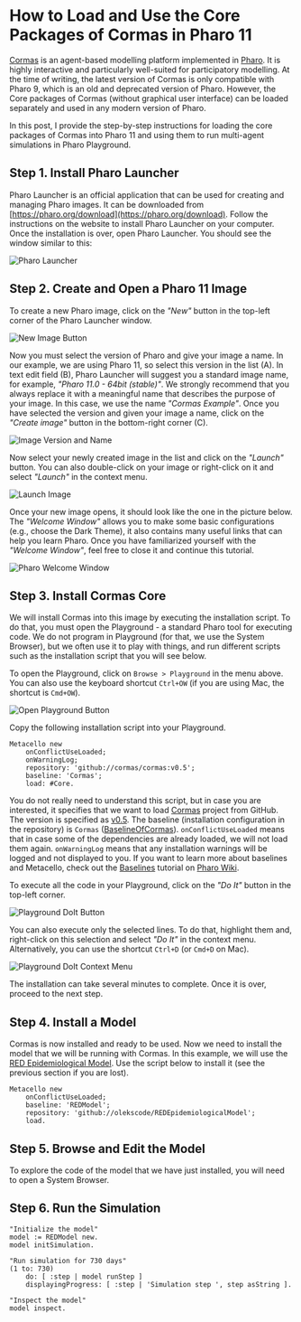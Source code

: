# How to Load and Use the Core Packages of Cormas in Pharo 11

[Cormas](https://github.com/cormas/cormas) is an agent-based modelling platform implemented in [Pharo](https://pharo.org/).
It is highly interactive and particularly well-suited  for participatory modelling.
At the time of writing, the latest version of Cormas is only compatible with Pharo 9, which is an old and deprecated version of Pharo.
However, the Core packages of Cormas (without graphical user interface) can be loaded separately and used in any modern version of Pharo.

In this post, I provide the step-by-step instructions for loading the core packages of Cormas into Pharo 11 and using them to run multi-agent simulations in Pharo Playground.

## Step 1. Install Pharo Launcher

Pharo Launcher is an official application that can be used for creating and managing Pharo images. It can be downloaded from [https://pharo.org/download](https://pharo.org/download).
Follow the instructions on the website to install Pharo Launcher on your computer.
Once the installation is over, open Pharo Launcher.
You should see the window similar to this:

![Pharo Launcher](img/pharoLauncher.png)

## Step 2. Create and Open a Pharo 11 Image

To create a new Pharo image, click on the _"New"_ button in the top-left corner of the Pharo Launcher window.

![New Image Button](img/pharoLauncher-new.png)

Now you must select the version of Pharo and give your image a name.
In our example, we are using Pharo 11, so select this version in the list (A).
In text edit field (B), Pharo Launcher will suggest you a standard image name, for example, _"Pharo 11.0 - 64bit (stable)"_.
We strongly recommend that you always replace it with a meaningful name that describes the purpose of your image.
In this case, we use the name _"Cormas Example"_. 
Once you have selected the version and given your image a name, click on the _"Create image"_ button in the bottom-right corner (C).

![Image Version and Name](img/pharoLauncher-imageVersion.png)

Now select your newly created image in the list and click on the _"Launch"_ button.
You can also double-click on your image or right-click on it and select _"Launch"_ in the context menu.

![Launch Image](img/pharoLauncher-launch.png) 

Once your new image opens, it should look like the one in the picture below.
The _"Welcome Window"_ allows you to make some basic configurations (e.g., choose the Dark Theme), it also contains many useful links that can help you learn Pharo.
Once you have familiarized yourself with the _"Welcome Window"_, feel free to close it and continue this tutorial.

![Pharo Welcome Window](img/pharo-welcome.png) 

## Step 3. Install Cormas Core

We will install Cormas into this image by executing the installation script.
To do that, you must open the Playground - a standard Pharo tool for executing code.
We do not program in Playground (for that, we use the System Browser), but we often use it to play with things, and run different scripts such as the installation script that you will see below.

To open the Playground, click on `Browse > Playground` in the menu above.
You can also use the keyboard shortcut `Ctrl+OW` (if you are using Mac, the shortcut is `Cmd+OW`).

![Open Playground Button](img/pharo-openPlayground.png) 

Copy the following installation script into your Playground.

```st
Metacello new
    onConflictUseLoaded;
    onWarningLog;
    repository: 'github://cormas/cormas:v0.5';
    baseline: 'Cormas';
    load: #Core.
```
You do not really need to understand this script, but in case you are interested, it specifies that we want to load [Cormas](https://github.com/cormas/cormas) project from GitHub.
The version is specified as [v0.5](https://github.com/cormas/cormas/releases/tag/v0.5).
The baseline (installation configuration in the repository) is `Cormas` ([BaselineOfCormas](https://github.com/cormas/cormas/blob/v0.5/repository/BaselineOfCormas/BaselineOfCormas.class.st)).
`onConflictUseLoaded` means that in case some of the dependencies are already loaded, we will not load them again.
`onWarningLog` means that any installation warnings will be logged and not displayed to you.
If you want to learn more about baselines and Metacello, check out the [Baselines](https://github.com/pharo-open-documentation/pharo-wiki/blob/master/General/Baselines.md) tutorial on [Pharo Wiki](https://github.com/pharo-open-documentation/pharo-wiki/blob/master/README.md).

To execute all the code in your Playground, click on the _"Do It"_ button in the top-left corner.

![Playground DoIt Button](img/pharoPlayground-doIt.png)

You can also execute only the selected lines.
To do that, highlight them and, right-click on this selection and select _"Do It"_ in the context menu.
Alternatively, you can use the shortcut `Ctrl+D` (or `Cmd+D` on Mac).

![Playground DoIt Context Menu](img/pharoPlayground-doItContext.png)

The installation can take several minutes to complete.
Once it is over, proceed to the next step.

## Step 4. Install a Model

Cormas is now installed and ready to be used.
Now we need to install the model that we will be running with Cormas.
In this example, we will use the [RED Epidemiological Model](https://github.com/olekscode/REDEpidemiologicalModel).
Use the script below to install it (see the previous section if you are lost).

```st
Metacello new
    onConflictUseLoaded;
    baseline: 'REDModel';
    repository: 'github://olekscode/REDEpidemiologicalModel';
    load.
```

## Step 5. Browse and Edit the Model

To explore the code of the model that we have just installed, you will need to open a System Browser.

## Step 6. Run the Simulation

```st
"Initialize the model"
model := REDModel new.
model initSimulation.

"Run simulation for 730 days"
(1 to: 730)
    do: [ :step | model runStep ]
    displayingProgress: [ :step | 'Simulation step ', step asString ].
    
"Inspect the model"
model inspect.
```
